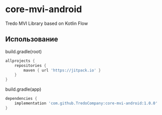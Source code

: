 # core-mvi-android
Tredo MVI Library based on Kotlin Flow

## **Использование**

build.gradle(root)
```groovy
allprojects {
    repositories {
        maven { url 'https://jitpack.io' }
    }
}
```

build.gradle(app)
```groovy
dependencies {
    implementation 'com.github.TredoCompany:core-mvi-android:1.0.0'
}
```
